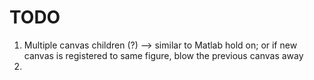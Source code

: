 TODO
====

1.	Multiple canvas children (?) --> similar to Matlab hold on; or if new canvas is registered to same figure, blow the previous canvas away
2. 	
